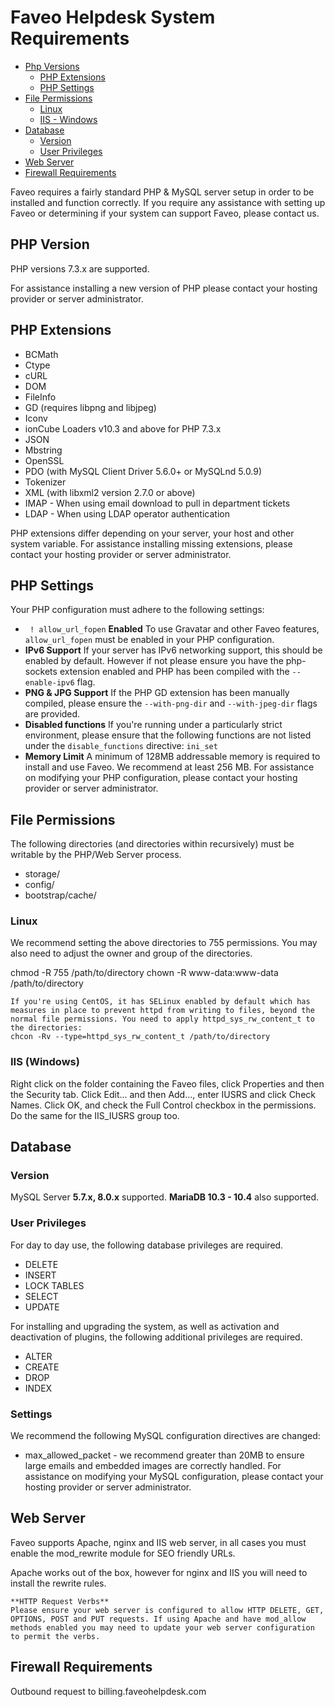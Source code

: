 # Faveo Helpdesk System Requirements 

-   [Php Versions](#php-versions)
    -   [PHP Extensions](#php-extensions)
    -   [PHP Settings](#php-settings)
-   [File Permissions](#file-permissions)
    -   [Linux](#linux)
    -   [IIS - Windows](#iis)
-   [Database](#database)
    -   [Version](#version)
    -   [User Privileges](#user-privileges)
-   [Web Server](#web-server)
-   [Firewall Requirements](#firewall-requirements)

Faveo requires a fairly standard PHP & MySQL server setup in order to be installed and function correctly. If you require any assistance with setting up Faveo or determining if your system can support Faveo, please contact us.

<a id="php-versions" name="php-versions"></a>
## PHP Version
PHP versions 7.3.x are supported.

For assistance installing a new version of PHP please contact your hosting provider or server administrator.

<a id="php-extensions" name="php-extensions"></a>
## PHP Extensions
- BCMath
- Ctype
- cURL
- DOM
- FileInfo
- GD (requires libpng and libjpeg)
- Iconv
- ionCube Loaders v10.3 and above for PHP 7.3.x
- JSON
- Mbstring
- OpenSSL
- PDO (with MySQL Client Driver 5.6.0+ or MySQLnd 5.0.9)
- Tokenizer
- XML (with libxml2 version 2.7.0 or above)
- IMAP - When using email download to pull in department tickets
- LDAP - When using LDAP operator authentication

PHP extensions differ depending on your server, your host and other system variable. For assistance installing missing extensions, please contact your hosting provider or server administrator.

<a id="php-settings" name="php-settings"></a>
## PHP Settings
Your PHP configuration must adhere to the following settings:

- ``` ! allow_url_fopen``` **Enabled**
To use Gravatar and other Faveo features, ```allow_url_fopen``` must be enabled in your PHP configuration.
- **IPv6 Support**
If your server has IPv6 networking support, this should be enabled by default. However if not please ensure you have the php-sockets extension enabled and PHP has been compiled with the ```--enable-ipv6``` flag.
- **PNG & JPG Support**
If the PHP GD extension has been manually compiled, please ensure the ```--with-png-dir``` and ```--with-jpeg-dir``` flags are provided.
- **Disabled functions**
If you're running under a particularly strict environment, please ensure that the following functions are not listed under the ```disable_functions``` directive: ```ini_set```
- **Memory Limit**
A minimum of 128MB addressable memory is required to install and use Faveo. We recommend at least 256 MB.
For assistance on modifying your PHP configuration, please contact your hosting provider or server administrator.

<a id="file-permissions" name="file-permissions"></a>
## File Permissions
The following directories (and directories within recursively) must be writable by the PHP/Web Server process.

- storage/
- config/
- bootstrap/cache/

<a id="linux" name="linux"></a>
### Linux
We recommend setting the above directories to 755 permissions. You may also need to adjust the owner and group of the directories.

chmod -R 755 /path/to/directory
chown -R www-data:www-data /path/to/directory

```
If you're using CentOS, it has SELinux enabled by default which has measures in place to prevent httpd from writing to files, beyond the normal file permissions. You need to apply httpd_sys_rw_content_t to the directories:
chcon -Rv --type=httpd_sys_rw_content_t /path/to/directory
```

<a id="iis" name="iis"></a>
### IIS (Windows)
Right click on the folder containing the Faveo files, click Properties and then the Security tab. Click Edit... and then Add..., enter IUSRS and click Check Names. Click OK, and check the Full Control checkbox in the permissions. Do the same for the IIS_IUSRS group too.

<a id="database" name="database"></a>
## Database
<a id="version" name="version"></a>
### Version
MySQL Server <b>5.7.x, 8.0.x</b> supported. <b>MariaDB 10.3 - 10.4</b> also supported.

<a id="user-privileges" name="user-privileges"></a>
### User Privileges
For day to day use, the following database privileges are required.

- DELETE
- INSERT
- LOCK TABLES
- SELECT
- UPDATE

For installing and upgrading the system, as well as activation and deactivation of plugins, the following additional privileges are required.

- ALTER
- CREATE
- DROP
- INDEX

<a id="settings" name="settings"></a>
### Settings
We recommend the following MySQL configuration directives are changed:

- max_allowed_packet - we recommend greater than 20MB to ensure large emails and embedded images are correctly handled.
For assistance on modifying your MySQL configuration, please contact your hosting provider or server administrator.

<a id="web-server" name="web-server"></a>
## Web Server
Faveo supports Apache, nginx and IIS web server, in all cases you must enable the mod_rewrite module for SEO friendly URLs.

Apache works out of the box, however for nginx and IIS you will need to install the rewrite rules.

```
**HTTP Request Verbs**
Please ensure your web server is configured to allow HTTP DELETE, GET, OPTIONS, POST and PUT requests. If using Apache and have mod_allow methods enabled you may need to update your web server configuration to permit the verbs.
```

<a id="firewall-requirements" name="firewall-requirements"></a>
## Firewall Requirements
Outbound request to billing.faveohelpdesk.com